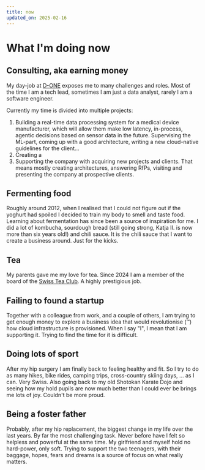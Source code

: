 ```yaml
---
title: now
updated_on: 2025-02-16
---
```


# What I'm doing now

## Consulting, aka earning money

My day-job at [D-ONE](d-one.ai) exposes me to many challenges and roles. Most of the time I am a
tech lead, sometimes I am just a data analyst, rarely I am a software engineer.

Currently my time is divided into multiple projects:

1. Building a real-time data processing system for a medical device manufacturer, which will allow
   them make low latency, in-process, agentic decisions based on sensor data in the future.
   Supervising the ML-part, coming up with a good architecture, writing a new cloud-native
   guidelines for the client...
2. Creating a 
3. Supporting the company with acquiring new projects and clients. That means mostly creating
   architectures, answering RfPs, visiting and presenting the company at prospective clients.

## Fermenting food

Roughly around 2012, when I realised that I could not figure out if the yoghurt had spoiled I
decided to train my body to smell and taste food. Learning about fermentation has since been a
source of inspiration for me. I did a lot of kombucha, sourdough bread (still going strong, Katja
II. is now more than six years old!) and chili sauce. It is the chili sauce that I want to create a
business around. Just for the kicks.


## Tea

My parents gave me my love for tea. Since 2024 I am a member of the board of the [Swiss Tea
Club](teeclub.ch). A highly prestigious job.


## Failing to found a startup

Together with a colleague from work, and a couple of others, I am trying to get enough money to
explore a business idea that would revolutionise (™) how cloud infrastructure is provisioned. When I
say "I", I mean that I am supporting it. Trying to find the time for it is difficult.

## Doing lots of sport

After my hip surgery I am finally back to feeling healthy and fit. So I try to do as many hikes,
bike rides, camping trips, cross-country skiing days, ... as I can. Very Swiss. Also going back to
my old Shotokan Karate Dojo and seeing how my hold pupils are now much better than I could ever be
brings me lots of joy. Couldn't be more proud.

## Being a foster father

Probably, after my hip replacement, the biggest change in my life over the last years. By far the
most challenging task. Never before have I felt so helpless and powerful at the same time. My
girlfriend and myself hold no hard-power, only soft. Trying to support the two teenagers, with their
baggage, hopes, fears and dreams is a source of focus on what really matters.

